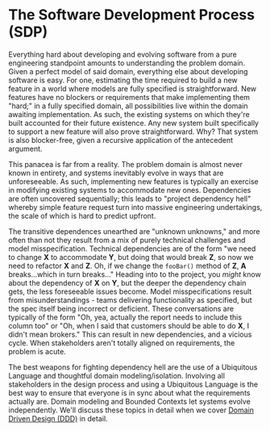 # The Software Development Process (SDP)

Everything hard about developing and evolving software from a pure engineering standpoint amounts to understanding the problem domain. Given a perfect model of said domain, everything else about developing software is easy. For one, estimating the time required to build a new feature in a world where models are fully specified is straightforward. New features have no blockers or requirements that make implementing them "hard;" in a fully specified domain, all possibilities live within the domain awaiting implementation. As such, the existing systems on which they're built accounted for their future existence. Any new system built specifically to support a new feature will also prove straightforward. Why? That system is also blocker-free, given a recursive application of the antecedent argument.

This panacea is far from a reality. The problem domain is almost never known in entirety, and systems inevitably evolve in ways that are unforeseeable. As such, implementing new features is typically an exercise in modifying existing systems to accommodate new ones. Dependencies are often uncovered sequentially; this leads to "project dependency hell" whereby simple feature request turn into massive engineering undertakings, the scale of which is hard to predict upfront.

The transitive dependences unearthed are "unknown unknowns," and more often than not they result from a mix of purely technical challenges and model misspecification. Technical dependencies are of the form "we need to change __X__ to accommodate __Y__, but doing that would break __Z__, so now we need to refactor __X__ and __Z__. Oh, if we change the ```fooBar()``` method of __Z__, __A__ breaks...which in turn breaks..." Heading into to the project, you *might* know about the dependency of __X__ on __Y__, but the deeper the dependency chain gets, the less foreseeable issues become. Model misspecifications result from misunderstandings - teams delivering functionality as specified, but the spec itself being incorrect or deficient. These conversations are typically of the form "Oh, yea, actually the report needs to include this column too" or "Oh, when I said that customers should be able to do __X__, I didn't mean brokers." This can result in new dependencies, and a vicious cycle. When stakeholders aren't totally aligned on requirements, the problem is acute.

The best weapons for fighting dependency hell are the use of a Ubiquitous Language and thoughtful domain modeling/isolation. Involving all stakeholders in the design process and using a Ubiquitous Language is the best way to ensure that everyone is in sync about what the requirements actually are. Domain modeling and Bounded Contexts let systems evolve independently. We'll discuss these topics in detail when we cover [Domain Driven Design (DDD)](../ddd/index.html) in detail.

